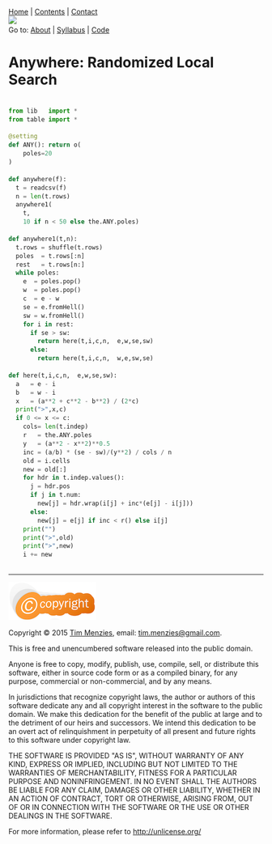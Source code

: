
[Home](https://github.com/txt/mase/blob/master/README.md) | [Contents](https://github.com/txt/mase/blob/master/TOC.md) | [Contact](http://menzies.us)   
[<img width=900 src="https://raw.githubusercontent.com/txt/mase/master/img/banner.png">](https://github.com/txt/mase/blob/master/README.md)    
Go to: [About](https://github.com/txt/mase/blob/master/ABOUT.md) | [Syllabus](https://github.com/txt/mase/blob/master/SYLLABUS.md) | [Code](https://github.com/txt/mase/tree/master/src)



# Anywhere: Randomized Local Search

````python

from lib   import *
from table import *

@setting
def ANY(): return o(
    poles=20
)

def anywhere(f):
  t = readcsv(f)
  n = len(t.rows)
  anywhere1(
    t,
    10 if n < 50 else the.ANY.poles)

def anywhere1(t,n):
  t.rows = shuffle(t.rows)
  poles  = t.rows[:n]
  rest   = t.rows[n:]
  while poles:
    e  = poles.pop()
    w  = poles.pop()
    c  = e - w
    se = e.fromHell()
    sw = w.fromHell()
    for i in rest:
      if se > sw:
        return here(t,i,c,n,  e,w,se,sw)
      else:
        return here(t,i,c,n,  w,e,sw,se)

def here(t,i,c,n,  e,w,se,sw):
  a   = e - i
  b   = w - i
  x   = (a**2 + c**2 - b**2) / (2*c)
  print(">",x,c)
  if 0 <= x <= c:
    cols= len(t.indep)
    r   = the.ANY.poles
    y   = (a**2 - x**2)**0.5
    inc = (a/b) * (se - sw)/(y**2) / cols / n
    old = i.cells
    new = old[:]
    for hdr in t.indep.values():
      j = hdr.pos
      if j in t.num:
        new[j] = hdr.wrap(i[j] + inc*(e[j] - i[j]))
      else:
        new[j] = e[j] if inc < r() else i[j]
    print("")
    print(">",old)
    print(">",new)
    i += new 
    
````

__________


![lic](img/license.png)

Copyright © 2015 [Tim Menzies](http://menzies.us), email: <tim.menzies@gmail.com>.

This is free and unencumbered software released into the public domain.

Anyone is free to copy, modify, publish, use, compile, sell, or
distribute this software, either in source code form or as a compiled
binary, for any purpose, commercial or non-commercial, and by any
means.

In jurisdictions that recognize copyright laws, the author or authors
of this software dedicate any and all copyright interest in the
software to the public domain. We make this dedication for the benefit
of the public at large and to the detriment of our heirs and
successors. We intend this dedication to be an overt act of
relinquishment in perpetuity of all present and future rights to this
software under copyright law.

THE SOFTWARE IS PROVIDED "AS IS", WITHOUT WARRANTY OF ANY KIND,
EXPRESS OR IMPLIED, INCLUDING BUT NOT LIMITED TO THE WARRANTIES OF
MERCHANTABILITY, FITNESS FOR A PARTICULAR PURPOSE AND NONINFRINGEMENT.
IN NO EVENT SHALL THE AUTHORS BE LIABLE FOR ANY CLAIM, DAMAGES OR
OTHER LIABILITY, WHETHER IN AN ACTION OF CONTRACT, TORT OR OTHERWISE,
ARISING FROM, OUT OF OR IN CONNECTION WITH THE SOFTWARE OR THE USE OR
OTHER DEALINGS IN THE SOFTWARE.

For more information, please refer to <http://unlicense.org/>

